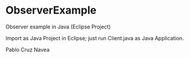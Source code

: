 # ObserverExample
Observer example in Java (Eclipse Project) 

Import as Java Project in Eclipse; just run Client.java as Java Application.

Pablo Cruz Navea
